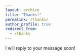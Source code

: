 ```yaml
---
layout: archive
title: "Thanks!"
permalink: /thanks/
author_profile: true
redirect_from:
  - /thanks
---
```


I will reply to your message soon!
